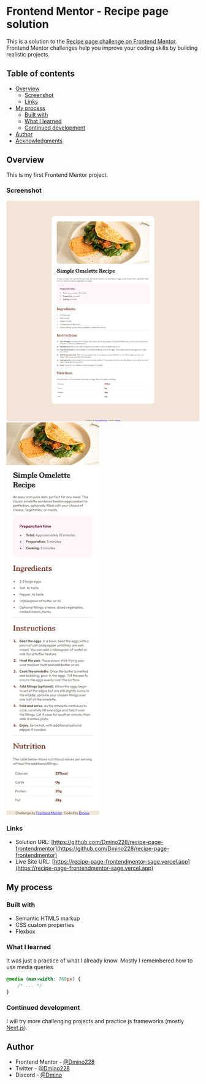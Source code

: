 # Frontend Mentor - Recipe page solution

This is a solution to the [Recipe page challenge on Frontend Mentor](https://www.frontendmentor.io/challenges/recipe-page-KiTsR8QQKm). Frontend Mentor challenges help you improve your coding skills by building realistic projects. 

## Table of contents

- [Overview](#overview)
  - [Screenshot](#screenshot)
  - [Links](#links)
- [My process](#my-process)
  - [Built with](#built-with)
  - [What I learned](#what-i-learned)
  - [Continued development](#continued-development)
- [Author](#author)
- [Acknowledgments](#acknowledgments)

## Overview

This is my first Frontend Mentor project.

### Screenshot

![](./screencapture-127-0-0-1-5500-index-html-2024-08-10-17_05_44.png)
![](./screencapture-127-0-0-1-5500-index-html-2024-08-10-17_06_09.png)

### Links

- Solution URL: [https://github.com/Dmino228/recipe-page-frontendmentor](https://github.com/Dmino228/recipe-page-frontendmentor)
- Live Site URL: [https://recipe-page-frontendmentor-sage.vercel.app](https://recipe-page-frontendmentor-sage.vercel.app)

## My process

### Built with

- Semantic HTML5 markup
- CSS custom properties
- Flexbox

### What I learned

It was just a practice of what I already know.
Mostly I remembered how to use media queries.

```css
@media (max-width: 768px) {
    /* ... */
}
```

### Continued development

I will try more challenging projects and practice js frameworks (mostly [Next.js](https://nextjs.org)).

## Author

- Frontend Mentor - [@Dmino228](https://www.frontendmentor.io/profile/Dmino228)
- Twitter - [@Dmino228](https://x.com/Dmino228)
- Discord - [@Dmino](discord.com/users/450691197522935818)